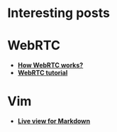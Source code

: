 # Interesting posts

# WebRTC

- [**How WebRTC works?**](https://bloggeek.me/how-webrtc-works/)
- [**WebRTC tutorial**](https://youtu.be/2Z2PDsqgJP8)

# Vim

- [**Live view for Markdown**](https://github.com/shime/vim-livedown)

